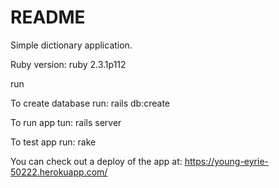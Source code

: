 # README

Simple dictionary application.

Ruby version: ruby 2.3.1p112

run

To create database run: rails db:create

To run app tun: rails server

To test app run: rake

You can check out a deploy of the app at:
https://young-eyrie-50222.herokuapp.com/
